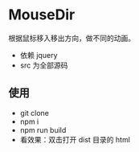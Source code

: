 # MouseDir

根据鼠标移入移出方向，做不同的动画。

- 依赖 jquery
- src 为全部源码

## 使用

- git clone
- npm i
- npm run build
- 看效果：双击打开 dist 目录的 html
